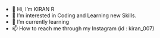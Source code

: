 - 👋 Hi, I’m  KIRAN R
- 👀 I’m interested in Coding and Learning new Skills.
- 🌱 I’m currently learning 
- 📫 How to reach me through my Instagram (id : kiran_007)


<!---
kiki-2002-11/kiki-2002-11 is a ✨ special ✨ repository because its `README.md` (this file) appears on your GitHub profile.
You can click the Preview link to take a look at your changes.
--->
